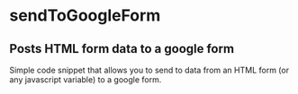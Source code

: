 # sendToGoogleForm

## Posts HTML form data to a google form

Simple code snippet that allows you to send to data from an HTML form (or any javascript variable) to a google form. 
